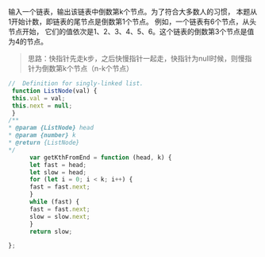 <!--
 * @Descripttion: 
 * @version: 
 * @Author: wy
 * @Date: 2021年01月21日 23:03:25
 * @LastEditors: wy
 * @LastEditTime: 2021年01月23日 21:47:22
-->
输入一个链表，输出该链表中倒数第k个节点。为了符合大多数人的习惯，
本题从1开始计数，即链表的尾节点是倒数第1个节点。
例如，一个链表有6个节点，从头节点开始，
它们的值依次是1、2、3、4、5、6。这个链表的倒数第3个节点是值为4的节点。
> 思路：快指针先走k步，之后快慢指针一起走，快指针为null时候，则慢指针为倒数第k个节点（n-k个节点）
```javascript
//  Definition for singly-linked list.
 function ListNode(val) {
 this.val = val;
 this.next = null;
 }
/**
* @param {ListNode} head
* @param {number} k
* @return {ListNode}
*/
      var getKthFromEnd = function (head, k) {
      let fast = head;
      let slow = head;
      for (let i = 0; i < k; i++) {
      fast = fast.next;
      }
      while (fast) {
      fast = fast.next;
      slow = slow.next;
      }
      return slow;

};
```
